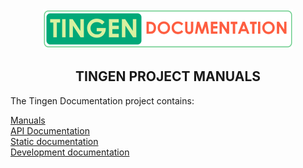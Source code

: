 <!-- u250929 -->

<div align="center">

  <picture>
    <source media="(prefers-color-scheme: dark)" srcset="https://github.com/spectrum-health-systems/tingen-projects/blob/main/logos/tngndocs-dark-400x63.png">
    <source media="(prefers-color-scheme: light)" srcset="https://github.com/spectrum-health-systems/tingen-projects/blob/main/logos/tngndocs-light-400x63.png">
    <img alt="Fallback image description" src="https://github.com/spectrum-health-systems/tingen-projects/blob/main/logos/tngndocs-light-400x63.png">
  </picture>
  <h2>
    TINGEN PROJECT MANUALS
  </h2>

</div>

The Tingen Documentation project contains:

[Manuals](./man/)  
[API Documentation](./docs/api/)  
[Static documentation](./static/)  
[Development documentation](./dev/)  
